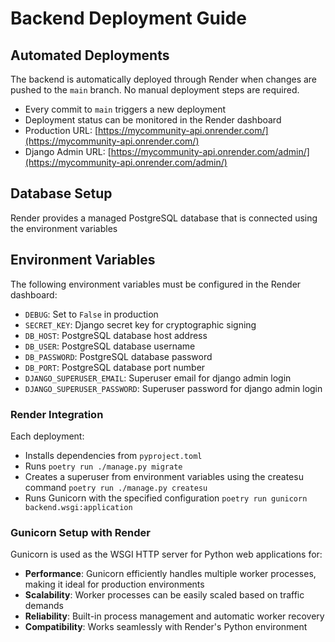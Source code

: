 # Backend Deployment Guide

## Automated Deployments

The backend is automatically deployed through Render when changes are pushed to the `main` branch. No manual deployment steps are required.

- Every commit to `main` triggers a new deployment
- Deployment status can be monitored in the Render dashboard
- Production URL: [https://mycommunity-api.onrender.com/](https://mycommunity-api.onrender.com/)
- Django Admin URL: [https://mycommunity-api.onrender.com/admin/](https://mycommunity-api.onrender.com/admin/)

## Database Setup

Render provides a managed PostgreSQL database that is connected using the environment variables

## Environment Variables

The following environment variables must be configured in the Render dashboard:

- `DEBUG`: Set to `False` in production
- `SECRET_KEY`: Django secret key for cryptographic signing
- `DB_HOST`: PostgreSQL database host address
- `DB_USER`: PostgreSQL database username
- `DB_PASSWORD`: PostgreSQL database password
- `DB_PORT`: PostgreSQL database port number
- `DJANGO_SUPERUSER_EMAIL`: Superuser email for django admin login
- `DJANGO_SUPERUSER_PASSWORD`: Superuser password for django admin login

### Render Integration

Each deployment:

- Installs dependencies from `pyproject.toml`
- Runs `poetry run ./manage.py migrate`
- Creates a superuser from environment variables using the createsu command `poetry run ./manage.py createsu`
- Runs Gunicorn with the specified configuration `poetry run gunicorn backend.wsgi:application`

### Gunicorn Setup with Render

Gunicorn is used as the WSGI HTTP server for Python web applications for:

- **Performance**: Gunicorn efficiently handles multiple worker processes, making it ideal for production environments
- **Scalability**: Worker processes can be easily scaled based on traffic demands
- **Reliability**: Built-in process management and automatic worker recovery
- **Compatibility**: Works seamlessly with Render's Python environment
